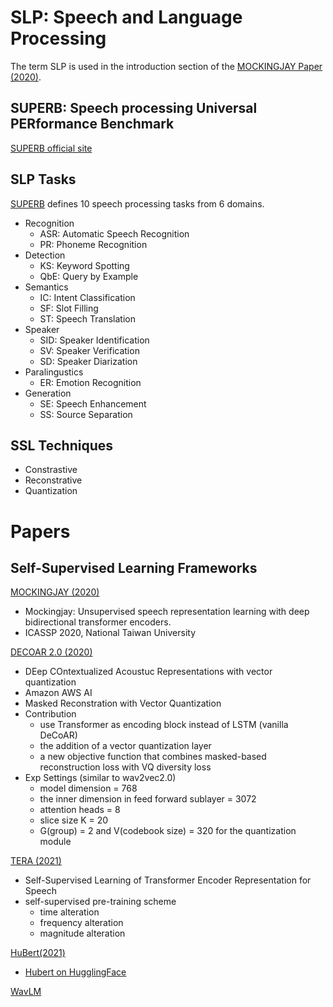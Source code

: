 # SLP: Speech and Language Processing
The term SLP is used in the introduction section of the
[MOCKINGJAY Paper (2020)](https://arxiv.org/pdf/1910.12638.pdf).

## SUPERB: Speech processing Universal PERformance Benchmark
[SUPERB official site](https://superbbenchmark.org/)

## SLP Tasks
[SUPERB](https://superbbenchmark.org/tasks) defines 10 speech processing tasks from 6 domains.
- Recognition
  - ASR: Automatic Speech Recognition
  - PR: Phoneme Recognition
- Detection
  - KS: Keyword Spotting
  - QbE: Query by Example
- Semantics
  - IC: Intent Classification
  - SF: Slot Filling
  - ST: Speech Translation
- Speaker
  - SID: Speaker Identification
  - SV: Speaker Verification
  - SD: Speaker Diarization
- Paralingustics
  - ER: Emotion Recognition
- Generation
  - SE: Speech Enhancement
  - SS: Source Separation

## SSL Techniques
- Constrastive
- Reconstrative
- Quantization

# Papers

## Self-Supervised Learning Frameworks
[MOCKINGJAY (2020)](https://arxiv.org/pdf/1910.12638.pdf)
- Mockingjay: Unsupervised speech representation learning with deep bidirectional transformer encoders.
- ICASSP 2020, National Taiwan University


[DECOAR 2.0 (2020)](https://arxiv.org/pdf/2012.06659.pdf)
- DEep COntextualized Acoustuc Representations with vector quantization
- Amazon AWS AI
- Masked Reconstration with Vector Quantization
- Contribution
  - use Transformer as encoding block instead of LSTM (vanilla DeCoAR)
  - the addition of a vector quantization layer
  - a new objective function that combines masked-based reconstruction loss with VQ diversity loss
- Exp Settings (similar to wav2vec2.0)
  - model dimension = 768
  - the inner dimension in feed forward sublayer = 3072
  - attention heads = 8
  - slice size K = 20
  - G(group) = 2 and V(codebook size) = 320 for the quantization module

[TERA (2021)](https://arxiv.org/pdf/2007.06028.pdf)
- Self-Supervised Learning of Transformer Encoder Representation for Speech
- self-supervised pre-training scheme
  - time alteration
  - frequency alteration
  - magnitude alteration

[HuBert(2021)](https://arxiv.org/abs/2106.07447)
- [Hubert on HugglingFace](https://huggingface.co/transformers/model_doc/hubert.html)

[WavLM]()

